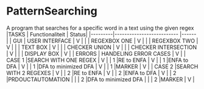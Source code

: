 # PatternSearching
A program that searches for a specific word in a text using the given regex
|TASKS | Functionaliteit           | Status|
|---------|-------------------------- |------ |
| GUI     | USER INTERFACE            | V    |
|         | REGEXBOX ONE              | V    |
|         | REGEXBOX TWO              | V    |
|         | TEXT BOX                  | V    |
|         | CHECKER UNION             | V    |
|         | CHECKER INTERSECTION      | V    |
|         | DISPLAY BOX               | V    |
| ERRORS  | HANDELING ERROR CASES     | V    |
| CASE 1  |SEARCH WITH ONE REGEX      | V    |
|   1     |RE to ENFA                 | V    |
|   1     |ENFA to DFA                | V    |
|   1     |DFA to minimized DFA       | V    |
|   1     |MARKER                     | V    |
| CASE 2  |SEARCH WITH 2 REGEXES      | V    |
|   2     |RE to ENFA                 | V    |
|   2     |ENFA to DFA                | V    |
|   2     |PRDOUCTAUTOMATION          |      |
|   2     |DFA to minimized DFA       |      |
|   2     |MARKER                     | V    |





